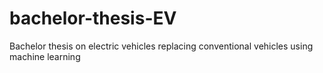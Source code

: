 # bachelor-thesis-EV
Bachelor thesis on electric vehicles replacing conventional vehicles using machine learning
